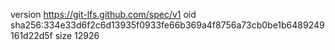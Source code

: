 version https://git-lfs.github.com/spec/v1
oid sha256:334e33d6f2c6d13935f0933fe66b369a4f8756a73cb0be1b6489249161d22d5f
size 12926
